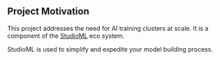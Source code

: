 ## Project Motivation

This project addresses the need for AI training clusters at scale.  It is a component of the [StudioML](https://studio.ml) eco system.  

StudioML is used to simplify and expedite your model building process.  

<!--- Copyright © 2020 Cognizant Digital Business, Evolutionary AI. All rights reserved. Issued under the Apache 2.0 license.  -->
